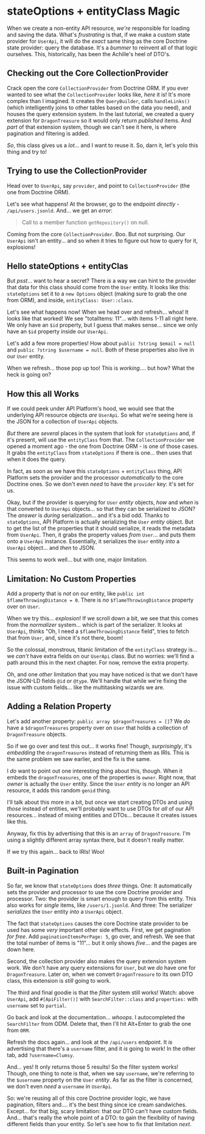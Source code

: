 # stateOptions + entityClass Magic

When we create a non-entity API resource, *we're* responsible for loading and saving
the data. What's *frustrating* is that, if we make a custom state provider for
`UserApi`, it will do the *exact* same thing as the core Doctrine state
provider: query the database. It's a *bummer* to reinvent all of that logic ourselves.
This, historically, has been the Achille's heel of DTO's.

## Checking out the Core CollectionProvider

Crack open the core `CollectionProvider` from Doctrine ORM. If you ever wanted to see
what the `CollectionProvider` looks like, *here* it is! It's more complex than I
imagined. It creates the `QueryBuilder`, calls `handleLinks()` (which intelligently
joins to other tables based on the data you need), and houses the query extension
system. In the last tutorial, we created a query extension for `DragonTreasure` so
it would only return *published* items. And *part* of that extension system, though
we can't see it here, is where pagination and filtering is added.

*So*, this class gives us a *lot*... and I want to reuse it. So, darn it, let's
yolo this thing and try to!

## Trying to use the CollectionProvider

Head over to `UserApi`, say `provider`, and point to `CollectionProvider`
(the one from Doctrine ORM).

Let's see what happens! At the browser, go to the endpoint *directly* -
`/api/users.jsonld`. And... we get an *error*:

> Call to a member function `getRepository()` on null.

Coming from the core `CollectionProvider`. Boo. But not surprising. Our `UserApi`
isn't an entity... and so when it tries to figure out how to query for it, explosions!

## Hello stateOptions + entityClas

But *psst*... want to hear a secret? There *is* a way we can hint to the provider
that data for this class should come from the `User` entity. It looks like this:
`stateOptions` set it to a `new Options` object (making sure to grab the one from
ORM), and inside, `entityClass: User::class`.

Let's see what happens now! When we head over and refresh... whoa! It looks like
that worked! We see "totalItems: 11"... with items 1-11 all right here. We only have
an `$id` property, but I guess that makes sense... since we only have an `$id`
property inside our `UserApi`.

Let's add a few more properties! How about `public ?string $email = null`
and `public ?string $username = null`. Both of these properties also live in
our `User` entity.

When we refresh... those pop up too! This is *working*.... but how? What the heck
is going on?

## How this all Works

If we could peek under API Platform's hood, we would see that the underlying
API resource objects *are* `UserApi`. So what we're seeing here *is* the JSON for
a collection of `UserApi` objects.

*But* there are *several* places in the system that look for `stateOptions` and,
if it's present, will use the `entityClass` from that. The `CollectionProvider` we
opened a moment ago - the one from Doctrine ORM - is one of those cases. It grabs
the `entityClass` from `stateOptions` if there is one... then uses that when it does
the query.

In fact, as soon as we have this `stateOptions` + `entityClass` thing, API Platform
sets the provider and the processor *automatically* to the core Doctrine ones.
So we don't even *need* to have the `provider` key: it's set for us.

Okay, but if the provider is querying for `User` *entity* objects, *how* and *when*
is that converted to `UserApi` objects... so that they can be serialized to JSON?
The *answer* is *during* serialization... and it's a bid odd. Thanks to
`stateOptions`, API Platform is actually serializing the `User` *entity* object.
But to get the list of the properties that it should serialize, it reads the
metadata from `UserApi`. Then, it grabs the property values *from* `User`...
and puts them onto a `UserApi` instance. Essentially, it serializes the `User` entity
*into* a `UserApi` object... and *then* to JSON.

This seems to work well... but with one, major limitation.

## Limitation: No Custom Properties

Add a property that is *not* on our entity, like
`public int $flameThrowingDistance = 0`. There is *no* `$flameThrowingDistance`
property over on `User`.

When we try this... *explosion*! If we scroll down a bit, we see that this comes
from the *normalizer* system... which is part of the serializer. It
looks at `UserApi`, thinks "Oh, I need a `$flameThrowingDistance` field",
tries to fetch that from `User`, and, since it's not there, boom!

So the colossal, monstrous, titanic limitation of the `entityClass` strategy is...
we *can't* have extra fields on our `UserApi` class. But no worries: we'll find a
path around this in the next chapter. For now, remove the extra property.

Oh, and one *other* limitation that you may have noticed is that we don't have the
JSON-LD fields `@id` or `@type`. We'll handle that while we're fixing the issue with
custom fields... like the multitasking wizards we are.

## Adding a Relation Property

Let's add another property: `public array $dragonTreasures = []`? We *do*
have a `$dragonTreasures` property over on `User` that holds a collection of
`DragonTreasure` objects.

So if we go over and test this out... it works fine! Though, *surprisingly*,
it's *embedding* the `dragonTreasures` instead of returning them as IRIs. This is
the same problem we saw earlier, and the fix is the same.

I *do* want to point out one interesting thing about this, though. When it embeds
the `dragonTreasures`, one of the properties is `owner`. Right now, that *owner*
is actually the `User` entity. Since the `User` *entity* is no longer an API resource,
it adds this random `genid` thing.

I'll talk about this more in a bit, but once we start creating DTOs and using *those*
instead of entities, we'll probably want to use DTOs for *all* of our API resources...
instead of mixing entities and DTOs... because it creates issues like this.

Anyway, fix this by advertising that this is an `array` of `DragonTreasure`. I'm
using a slightly different array syntax there, but it doesn't really matter.

If we try this again... back to IRIs! Woo!

## Built-in Pagination

So far, we know that `stateOptions` does *three* things. One: It automatically sets
the provider and processor to use the core Doctrine provider and processor. Two:
the provider is smart enough to query from this entity. This also works for
*single* items, like `/users/1.jsonld`. And three: The serializer
*serializes* the `User` entity *into* a `UserApi` object.

The fact that `stateOptions` causes the core Doctrine state provider to be used has
some *very* important other side effects. First, we get pagination *for free*. Add
`paginationItemsPerPage: 5`, go over, and refresh. We see that the total number of
items is "11"... but it only shows *five*... and the pages are down here.

Second, the collection provider also makes the query extension system work. We don't
have any query extensions for `User`, but we *do* have one for `DragonTreasure`.
Later on, when we convert `DragonTreasure` to its own DTO class, this extension is
*still* going to work.

The third and final goodie is that the *filter* system still works! Watch:
above `UserApi`, add `#[ApiFilter()]` with `SearchFilter::class` and `properties:`
with `username` set to `partial`.

Go back and look at the documentation... *whoops*. I autocompleted the
`SearchFilter` from ODM. Delete that, then I'll hit Alt+Enter to grab the one
from `ORM`.

Refresh the docs again... and look at the `/api/users` endpoint. It *is* advertising
that there's a `username` filter, and it *is* going to work! In the other tab,
add `?username=Clumsy`.

And... yes! It only returns those 5 results! So the filter system works!
Though, one thing to note is that, when we say `username`, we're referring to the
`$username` property on the `User` *entity*. As far as the filter is concerned, we
don't even *need* a `username` in `UserApi`.

So: we're reusing all of this core Doctrine provider logic, we have pagination,
filters and.... it's the best thing since ice cream sandwiches. Except... for that
big, scary limitation: that our DTO can't have custom fields. And... that's really
the whole point of a DTO: to gain the flexibility of having different fields than
your entity. So let's see how to fix that limitation *next*.
